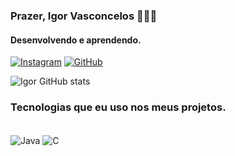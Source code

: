 ### Prazer, Igor Vasconcelos 👨🏻‍💻
#### Desenvolvendo e aprendendo.

[![Instagram](https://img.shields.io/badge/Instagram-E4405F?style=for-the-badge&logo=instagram&logoColor=white)](https://instagram.com/vzgoat)
[![GitHub](https://img.shields.io/badge/GitHub-100000?style=for-the-badge&logo=github&logoColor=white)](https://github.com/vzgoat)

![Igor GitHub stats](https://github-readme-stats.vercel.app/api?username=vzgoat&show_icons=true&&bg_color=00000000)

### Tecnologias que eu uso nos meus projetos. 
<div style="display: inline_block"><br/>
<img align="center" alt="Java" scr= "https://img.shields.io/badge/Java-ED8B00?style=for-the-badge&logo=openjdk&logoColor=white" />
<img align="center" alt="C" scr= "https://img.shields.io/badge/C-00599C?style=for-the-badge&logo=c&logoColor=white" /> 
</div>


